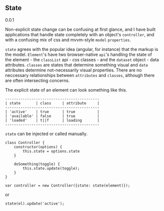 ## State

0.0.1

Non-explicit state change can be confusing at first glance, and I have built applications that handle state completely with an object's `controller`, and with a confusing mix of css and mvvm-style `model` `properties`.

`state` agrees with the popular idea (angular, for instance) that the markup is the model. `Element`'s have two browser-native `api`'s handling the state of the element - the `classList` api - css classes - and the `dataset` object - data attributes.  `classes` are states that determine something visual and `data` attributes determine not-necessarily visual properties. There are no neccessary relationships between `attributes` and `classes`, although there are often intersecting concerns.

The explicit state of an element can look something like this.

```
-------------------------------------------
| state       | class     | attribute     |
-------------------------------------------
| 'active'    | true      | true          |
| 'available' | false     | true          |
| 'loaded'    | t||f      | loading       |
-------------------------------------------
```

`state` can be injected or called manually.

```
class Controller {
	constructor(options) {
		this.state = options.state
	}

	doSomething(toggle) {
		this.state.update(toggle);
	}
}

var controller = new Controller({state: state(element)});

```

or

```
state(el).update('active'); 
```

